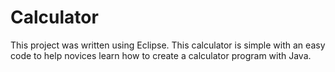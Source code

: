 # Calculator
 This project was  written using Eclipse. This calculator is simple with an easy code to help novices learn how to create a calculator program with Java.

